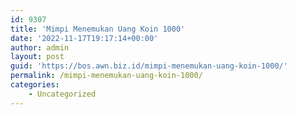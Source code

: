 ```yaml
---
id: 9307
title: 'Mimpi Menemukan Uang Koin 1000'
date: '2022-11-17T19:17:14+00:00'
author: admin
layout: post
guid: 'https://bos.awn.biz.id/mimpi-menemukan-uang-koin-1000/'
permalink: /mimpi-menemukan-uang-koin-1000/
categories:
    - Uncategorized
---
```


